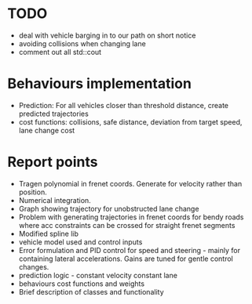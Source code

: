 # TODO

- deal with vehicle barging in to our path on short notice
- avoiding collisions when changing lane
- comment out all std::cout

# Behaviours implementation

- Prediction: For all vehicles closer than threshold distance, create predicted trajectories
- cost functions: collisions, safe distance, deviation from target speed, lane change cost

# Report points

- Tragen polynomial in frenet coords. Generate for velocity rather than position.
- Numerical integration.
- Graph showing trajectory for unobstructed lane change
- Problem with generating trajectories in frenet coords for bendy roads where acc constraints can be crossed for straight frenet segments
- Modified spline lib
- vehicle model used and control inputs
- Error formulation and PID control for speed and steering - mainly for containing lateral accelerations. Gains are
  tuned for gentle control changes.
- prediction logic - constant velocity constant lane
- behaviours cost functions and weights
- Brief description of classes and functionality
